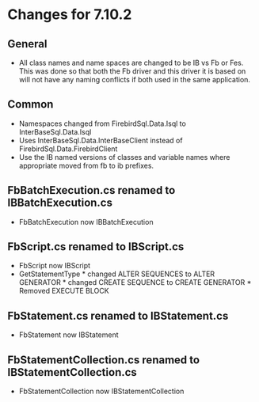 # Changes for 7.10.2 

##  General 
*	All class names and name spaces are changed to be IB vs Fb or Fes.  This was done so that both the Fb driver and this driver it is based on will not have any naming conflicts if both used in the same application.

## Common 
* Namespaces changed from FirebirdSql.Data.Isql to InterBaseSql.Data.Isql
*	Uses InterBaseSql.Data.InterBaseClient instead of FirebirdSql.Data.FirebirdClient
*	Use the IB named versions of classes and variable names where appropriate moved from fb to ib prefixes.

## FbBatchExecution.cs renamed to IBBatchExecution.cs
*	FbBatchExecution now IBBatchExecution
		
## FbScript.cs	renamed to IBScript.cs
*	FbScript now IBScript
*	GetStatementType 
		* changed ALTER SEQUENCES to ALTER GENERATOR
		* changed CREATE SEQUENCE to CREATE GENERATOR
		* Removed EXECUTE BLOCK
			
## FbStatement.cs renamed to IBStatement.cs
*	FbStatement now IBStatement
		
## FbStatementCollection.cs renamed to IBStatementCollection.cs
*	FbStatementCollection now IBStatementCollection
		
		
		
